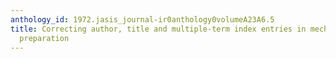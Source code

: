 ```yaml
---
anthology_id: 1972.jasis_journal-ir0anthology0volumeA23A6.5
title: Correcting author, title and multiple-term index entries in mechanized bibliography
  preparation
---
```

